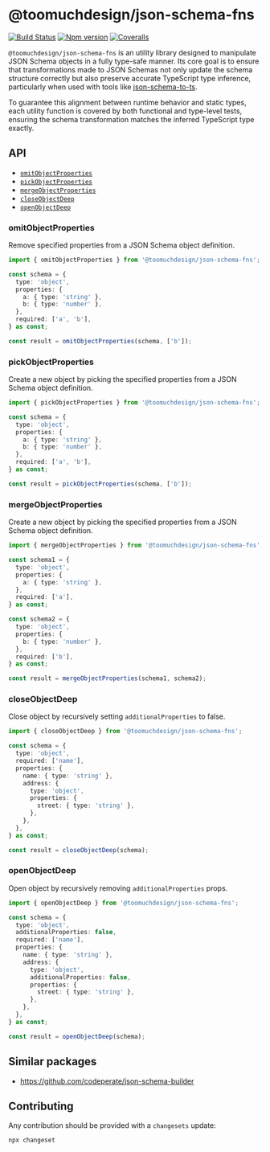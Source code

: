 # @toomuchdesign/json-schema-fns

[![Build Status][ci-badge]][ci]
[![Npm version][npm-version-badge]][npm]
[![Coveralls][coveralls-badge]][coveralls]

`@toomuchdesign/json-schema-fns` is an utility library designed to manipulate JSON Schema objects in a fully type-safe manner. Its core goal is to ensure that transformations made to JSON Schemas not only update the schema structure correctly but also preserve accurate TypeScript type inference, particularly when used with tools like [json-schema-to-ts](https://github.com/ThomasAribart/json-schema-to-ts).

To guarantee this alignment between runtime behavior and static types, each utility function is covered by both functional and type-level tests, ensuring the schema transformation matches the inferred TypeScript type exactly.

## API

- [`omitObjectProperties`](#omitObjectProperties)
- [`pickObjectProperties`](#pickObjectProperties)
- [`mergeObjectProperties`](#mergeObjectProperties)
- [`closeObjectDeep`](#closeObjectDeep)
- [`openObjectDeep`](#openObjectDeep)

### omitObjectProperties

Remove specified properties from a JSON Schema object definition.

```ts
import { omitObjectProperties } from '@toomuchdesign/json-schema-fns';

const schema = {
  type: 'object',
  properties: {
    a: { type: 'string' },
    b: { type: 'number' },
  },
  required: ['a', 'b'],
} as const;

const result = omitObjectProperties(schema, ['b']);
```

### pickObjectProperties

Create a new object by picking the specified properties from a JSON Schema object definition.

```ts
import { pickObjectProperties } from '@toomuchdesign/json-schema-fns';

const schema = {
  type: 'object',
  properties: {
    a: { type: 'string' },
    b: { type: 'number' },
  },
  required: ['a', 'b'],
} as const;

const result = pickObjectProperties(schema, ['b']);
```

### mergeObjectProperties

Create a new object by picking the specified properties from a JSON Schema object definition.

```ts
import { mergeObjectProperties } from '@toomuchdesign/json-schema-fns';

const schema1 = {
  type: 'object',
  properties: {
    a: { type: 'string' },
  },
  required: ['a'],
} as const;

const schema2 = {
  type: 'object',
  properties: {
    b: { type: 'number' },
  },
  required: ['b'],
} as const;

const result = mergeObjectProperties(schema1, schema2);
```

### closeObjectDeep

Close object by recursively setting `additionalProperties` to false.

```ts
import { closeObjectDeep } from '@toomuchdesign/json-schema-fns';

const schema = {
  type: 'object',
  required: ['name'],
  properties: {
    name: { type: 'string' },
    address: {
      type: 'object',
      properties: {
        street: { type: 'string' },
      },
    },
  },
} as const;

const result = closeObjectDeep(schema);
```

### openObjectDeep

Open object by recursively removing `additionalProperties` props.

```ts
import { openObjectDeep } from '@toomuchdesign/json-schema-fns';

const schema = {
  type: 'object',
  additionalProperties: false,
  required: ['name'],
  properties: {
    name: { type: 'string' },
    address: {
      type: 'object',
      additionalProperties: false,
      properties: {
        street: { type: 'string' },
      },
    },
  },
} as const;

const result = openObjectDeep(schema);
```

## Similar packages

- https://github.com/codeperate/json-schema-builder

## Contributing

Any contribution should be provided with a `changesets` update:

```
npx changeset
```

[ci-badge]: https://github.com/toomuchdesign/json-schema-fns/actions/workflows/ci.yml/badge.svg
[ci]: https://github.com/toomuchdesign/json-schema-fns/actions/workflows/ci.yml
[coveralls-badge]: https://coveralls.io/repos/github/toomuchdesign/json-schema-fns/badge.svg?branch=master
[coveralls]: https://coveralls.io/github/toomuchdesign/json-schema-fns?branch=master
[npm]: https://www.npmjs.com/package/@toomuchdesign/json-schema-fns
[npm-version-badge]: https://img.shields.io/npm/v/@toomuchdesign/json-schema-fns.svg
